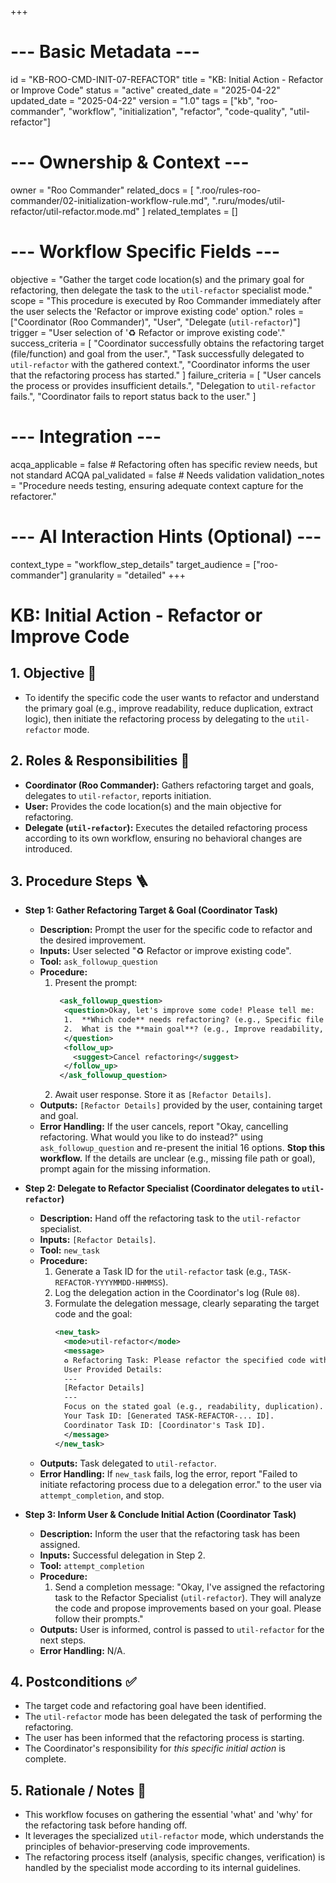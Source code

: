 +++
# --- Basic Metadata ---
id = "KB-ROO-CMD-INIT-07-REFACTOR"
title = "KB: Initial Action - Refactor or Improve Code"
status = "active"
created_date = "2025-04-22"
updated_date = "2025-04-22"
version = "1.0"
tags = ["kb", "roo-commander", "workflow", "initialization", "refactor", "code-quality", "util-refactor"]

# --- Ownership & Context ---
owner = "Roo Commander"
related_docs = [
    ".roo/rules-roo-commander/02-initialization-workflow-rule.md",
    ".ruru/modes/util-refactor/util-refactor.mode.md"
]
related_templates = []

# --- Workflow Specific Fields ---
objective = "Gather the target code location(s) and the primary goal for refactoring, then delegate the task to the `util-refactor` specialist mode."
scope = "This procedure is executed by Roo Commander immediately after the user selects the 'Refactor or improve existing code' option."
roles = ["Coordinator (Roo Commander)", "User", "Delegate (`util-refactor`)"]
trigger = "User selection of '♻️ Refactor or improve existing code'."
success_criteria = [
    "Coordinator successfully obtains the refactoring target (file/function) and goal from the user.",
    "Task successfully delegated to `util-refactor` with the gathered context.",
    "Coordinator informs the user that the refactoring process has started."
]
failure_criteria = [
    "User cancels the process or provides insufficient details.",
    "Delegation to `util-refactor` fails.",
    "Coordinator fails to report status back to the user."
]

# --- Integration ---
acqa_applicable = false # Refactoring often has specific review needs, but not standard ACQA
pal_validated = false # Needs validation
validation_notes = "Procedure needs testing, ensuring adequate context capture for the refactorer."

# --- AI Interaction Hints (Optional) ---
context_type = "workflow_step_details"
target_audience = ["roo-commander"]
granularity = "detailed"
+++

# KB: Initial Action - Refactor or Improve Code

## 1. Objective 🎯
*   To identify the specific code the user wants to refactor and understand the primary goal (e.g., improve readability, reduce duplication, extract logic), then initiate the refactoring process by delegating to the `util-refactor` mode.

## 2. Roles & Responsibilities 👤
*   **Coordinator (Roo Commander):** Gathers refactoring target and goals, delegates to `util-refactor`, reports initiation.
*   **User:** Provides the code location(s) and the main objective for refactoring.
*   **Delegate (`util-refactor`):** Executes the detailed refactoring process according to its own workflow, ensuring no behavioral changes are introduced.

## 3. Procedure Steps 🪜

*   **Step 1: Gather Refactoring Target & Goal (Coordinator Task)**
    *   **Description:** Prompt the user for the specific code to refactor and the desired improvement.
    *   **Inputs:** User selected "♻️ Refactor or improve existing code".
    *   **Tool:** `ask_followup_question`
    *   **Procedure:**
        1.  Present the prompt:
            ```xml
             <ask_followup_question>
              <question>Okay, let's improve some code! Please tell me:
              1.  **Which code** needs refactoring? (e.g., Specific file path(s), function names, class names)
              2.  What is the **main goal**? (e.g., Improve readability, reduce duplication, extract a reusable component, simplify complex logic)
              </question>
              <follow_up>
                <suggest>Cancel refactoring</suggest>
              </follow_up>
             </ask_followup_question>
            ```
        2.  Await user response. Store it as `[Refactor Details]`.
    *   **Outputs:** `[Refactor Details]` provided by the user, containing target and goal.
    *   **Error Handling:** If the user cancels, report "Okay, cancelling refactoring. What would you like to do instead?" using `ask_followup_question` and re-present the initial 16 options. **Stop this workflow.** If the details are unclear (e.g., missing file path or goal), prompt again for the missing information.

*   **Step 2: Delegate to Refactor Specialist (Coordinator delegates to `util-refactor`)**
    *   **Description:** Hand off the refactoring task to the `util-refactor` specialist.
    *   **Inputs:** `[Refactor Details]`.
    *   **Tool:** `new_task`
    *   **Procedure:**
        1.  Generate a Task ID for the `util-refactor` task (e.g., `TASK-REFACTOR-YYYYMMDD-HHMMSS`).
        2.  Log the delegation action in the Coordinator's log (Rule `08`).
        3.  Formulate the delegation message, clearly separating the target code and the goal:
            ```xml
            <new_task>
              <mode>util-refactor</mode>
              <message>
              ♻️ Refactoring Task: Please refactor the specified code without changing its external behavior.
              User Provided Details:
              ---
              [Refactor Details]
              ---
              Focus on the stated goal (e.g., readability, duplication). Follow your standard refactoring workflow: analyze, identify smells, apply refactoring patterns safely (check for tests), verify behavior remains unchanged, and report the specific changes made.
              Your Task ID: [Generated TASK-REFACTOR-... ID].
              Coordinator Task ID: [Coordinator's Task ID].
              </message>
            </new_task>
            ```
    *   **Outputs:** Task delegated to `util-refactor`.
    *   **Error Handling:** If `new_task` fails, log the error, report "Failed to initiate refactoring process due to a delegation error." to the user via `attempt_completion`, and stop.

*   **Step 3: Inform User & Conclude Initial Action (Coordinator Task)**
    *   **Description:** Inform the user that the refactoring task has been assigned.
    *   **Inputs:** Successful delegation in Step 2.
    *   **Tool:** `attempt_completion`
    *   **Procedure:**
        1.  Send a completion message: "Okay, I've assigned the refactoring task to the Refactor Specialist (`util-refactor`). They will analyze the code and propose improvements based on your goal. Please follow their prompts."
    *   **Outputs:** User is informed, control is passed to `util-refactor` for the next steps.
    *   **Error Handling:** N/A.

## 4. Postconditions ✅
*   The target code and refactoring goal have been identified.
*   The `util-refactor` mode has been delegated the task of performing the refactoring.
*   The user has been informed that the refactoring process is starting.
*   The Coordinator's responsibility for *this specific initial action* is complete.

## 5. Rationale / Notes 🤔
*   This workflow focuses on gathering the essential 'what' and 'why' for the refactoring task before handing off.
*   It leverages the specialized `util-refactor` mode, which understands the principles of behavior-preserving code improvements.
*   The refactoring process itself (analysis, specific changes, verification) is handled by the specialist mode according to its internal guidelines.
